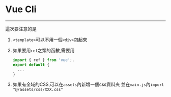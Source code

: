 # Vue Cli
---

這次要注意的是
1. `<template>`可以不用一個`<div>`包起來

2. 如果要用`ref`之類的函數,需要用
    ```js
    import { ref } from 'vue';.
    export default {
      ...
    }
    ```
3. 如果有全域的CSS,可以在`assets`內新增一個css資料夾
   並在`main.js`內`import "@/assets/css/XXX.css"`
